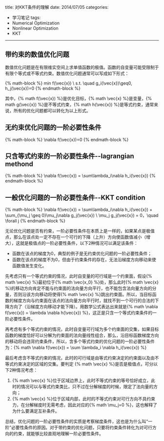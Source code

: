 title: 对KKT条件的理解
date: 2014/07/05
categories:
- 学习笔记
tags: 
- Numerical Optimization
- Nonlinear Optimization
- KKT
---

## 带约束的数值优化问题

数值优化问题是在有限维实空间上求单值函数的极值。函数的自变量可能受限制于有限个等式或不等式约束。数值优化问题通常可以写成如下形式：

{% math-block %}
min f(\vec{x}) \\
s.t. \quad g_i(\vec{x})\geq0, h_j(\vec{x})=0
{% endmath-block %}

其中，{% math f(\vec{x}) %}是优化目标，{% math \vec{x} %}是变量，{% math g(\vec{x}) %}是不等式约束，{% math h(\vec{x}) %}是等式约束，通常来说，所有的优化问题都可以转化为以上形式。

## 无约束优化问题的一阶必要性条件

{% math-block %}
\nabla f(\vec{x})=0
{% endmath-block %}


## 只含等式约束的一阶必要性条件--lagrangian methond

{% math-block %}
\nabla f(\vec{x}) = \sum\lambda_i\nabla h_i(\vec{x})
{% endmath-block %}

## 一般优化问题的一阶必要性条件--KKT condition

{% math-block %}
\nabla f(\vec{x}) = \sum\lambda_i\nabla h_i(\vec{x}) + \sum_{\mu_j \geq 0}\mu_j\nabla g_j(\vec{x}) \\
\mu_j g_j(\vec{x}) = 0，\quad \forall j
{% endmath-block %}


无论优化问题是否有约束，一阶必要性条件在本质上是一样的，如果某点是极值点，那么在该点处一定不存在一个可行的下降（上升）方向使函数值减小（增大），这就是极值点的一阶必要性条件，以下2种情况可以满足该条件：

* 函数在该点的梯度为0，典型的例子是无约束优化问题的一阶必要性条件；
* 函数在该点的梯度不为0，但由于约束条件的存在，无法沿梯度方向移动来使函数值发生变化。

先考虑只有一个等式约束的情况，此时自变量的可行域是一个约束面，假设{% math \vec{x} %}最初位于{% math \vec{x_0} %}处，那么此时{% math \vec{x} %}的移动方向肯定不能与约束面的法向量方向平行，也不能包含法向量方向的分量，否则沿该方向移动将使得{% math \vec{x} %}跳出约束面。所以，当目标函数的梯度方向与约束面在该点的法向量方向平行时，就找不到一个可行的合法的下降方向了（沿梯度方向移动才能下降）。用数学公式表达出来就是{% math \nabla f(\vec{x}) = \lambda \nabla h(\vec{x}) %}，这正是只含一个等式约束条件的一阶必要性条件。

再考虑有多个等式约束的情况，此时自变量可行域为多个约束面的交集，如果目标函数的梯度恰好可以分解为约束面的法向量线性组合，那么，沿目标函数梯度方向的移动将会违背约束条件，所以，含多个等式约束的优化问题的一阶必要性条件为：{% math \nabla f(\vec{x}) = \sum \lambda_i \nabla h_i(\vec{x}) %}

最后考虑含不等式约束的情况，此时的可行域是由等式约束决定的约束面以及由不等式约束决定的区域的交集。要判定 {% math \vec{x} %}是否是极值点，可分以下2种情况考虑：

1. {% math \vec{x} %}位于区域边界上，此时不等式约束的等号恰好成立，此时的情况可以与等式约束类比，只不过在分解梯度的时候，限定了法向量的方向；
2. {% math \vec{x} %}位于区域内部，此时的不等式约束对可行方向不具约束力，在分解梯度时无需考虑，因此对应的{% math \mu_j=0 %}，这也解释了为什么要满足互补条件。

总结，优化问题的一阶必要性条件的实质是考察梯度条件，这也是为什么叫“一阶”必要性条件的原因。对于带约束的优化问题，只要将约束条件转化为对可行方向的约束，就能够比较直观地理解一阶必要性条件。


